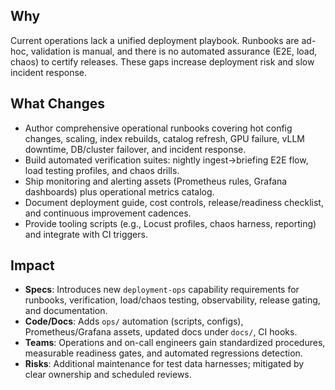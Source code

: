 ## Why
Current operations lack a unified deployment playbook. Runbooks are ad-hoc, validation is manual, and there is no automated assurance (E2E, load, chaos) to certify releases. These gaps increase deployment risk and slow incident response.

## What Changes
- Author comprehensive operational runbooks covering hot config changes, scaling, index rebuilds, catalog refresh, GPU failure, vLLM downtime, DB/cluster failover, and incident response.
- Build automated verification suites: nightly ingest→briefing E2E flow, load testing profiles, and chaos drills.
- Ship monitoring and alerting assets (Prometheus rules, Grafana dashboards) plus operational metrics catalog.
- Document deployment guide, cost controls, release/readiness checklist, and continuous improvement cadences.
- Provide tooling scripts (e.g., Locust profiles, chaos harness, reporting) and integrate with CI triggers.

## Impact
- **Specs**: Introduces new `deployment-ops` capability requirements for runbooks, verification, load/chaos testing, observability, release gating, and documentation.
- **Code/Docs**: Adds `ops/` automation (scripts, configs), Prometheus/Grafana assets, updated docs under `docs/`, CI hooks.
- **Teams**: Operations and on-call engineers gain standardized procedures, measurable readiness gates, and automated regressions detection.
- **Risks**: Additional maintenance for test data harnesses; mitigated by clear ownership and scheduled reviews.
